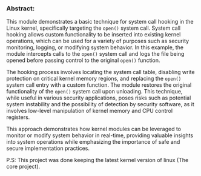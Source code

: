 ### Abstract:

This module demonstrates a basic technique for system call hooking in the Linux kernel, specifically targeting the `open()` system call. System call hooking allows custom functionality to be inserted into existing kernel operations, which can be used for a variety of purposes such as security monitoring, logging, or modifying system behavior. In this example, the module intercepts calls to the `open()` system call and logs the file being opened before passing control to the original `open()` function. 

The hooking process involves locating the system call table, disabling write protection on critical kernel memory regions, and replacing the `open()` system call entry with a custom function. The module restores the original functionality of the `open()` system call upon unloading. This technique, while useful in various security applications, poses risks such as potential system instability and the possibility of detection by security software, as it involves low-level manipulation of kernel memory and CPU control registers.

This approach demonstrates how kernel modules can be leveraged to monitor or modify system behavior in real-time, providing valuable insights into system operations while emphasizing the importance of safe and secure implementation practices.

P.S: This project was done keeping the latest kernel version of linux (The core project).
